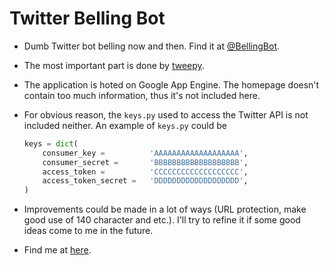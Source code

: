 Twitter Belling Bot
=================

* Dumb Twitter bot belling now and then. Find it at [@BellingBot](https://twitter.com/BellingBot). 

* The most important part is done by [tweepy](http://www.tweepy.org/). 

* The application is hoted on Google App Engine. The homepage doesn't contain too much information, thus it's not included here.

* For obvious reason, the `keys.py` used to access the Twitter API is not included neither. An example of `keys.py`  could be 

    ```python
    keys = dict(
        consumer_key =          'AAAAAAAAAAAAAAAAAAA',
        consumer_secret =       'BBBBBBBBBBBBBBBBBBB',
        access_token =          'CCCCCCCCCCCCCCCCCCC',
        access_token_secret =   'DDDDDDDDDDDDDDDDDDD',
    )
    ```

* Improvements could be made in a lot of ways (URL protection, make good use of 140 character and etc.). I'll try to refine it if some good ideas come to me in the future. 

* Find me at [here](mailto:jiaxiaozhou@gmail.com).

